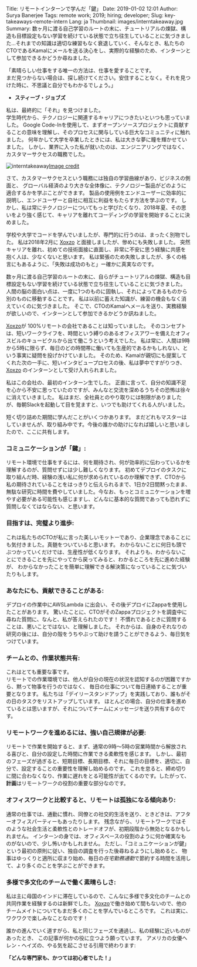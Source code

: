 Title: リモートインターンで学んだ「鍵」
Date: 2019-01-02 12:01
Author: Surya Banerjee
Tags: remote work; 2019; hiring; developer;
Slug: key-takeaways-remote-intern
Lang: ja
Thumbnail: images/interntakeaway.jpg
Summary: 数ヶ月に渡る自己学習のルートの末に、チュートリアルの煉獄、構造も目標設定もない学習を続けている状態で立ち往生していることに気づきました...それまでの知識は適切な練習もなく衰退していく、そんなとき、私たちのCTOであるKamalにメールを送る決心をし、実際的な経験のため、インターンとして参加できるかどうか尋ねました。

「素晴らしい仕事をする唯一の方法は、仕事を愛することです。<br>
まだ見つからない場合は、探し続けてください。安住することなく。それを見つけた時に、不思議と自分でもわかるでしょう。」<br>
-  **スティーブ・ジョブズ**


私は、最終的に「それ」を見つけました。<br>
学生時代から、テクノロジーに関連するキャリアにつきたいといつも思っていました。
Google Code-Inを使用して、まずオープンソースプロジェクトに貢献することの意味を理解し、そのプロセスに関与している巨大なコミュニティに触れました。
何年かして大学を卒業したときには、私は大きな夢に瞳を輝かせていました。
しかし、業界に入った私が就いたのは、エンジニアリングではなく、カスタマーサクセスの職務でした。

![interntakeaway](/images/interntakeaway.jpg)<a class="caption" href="https://unsplash.com/photos/O_CLjxjzN3M">Image credit</a>

さて、カスタマーサクセスという職務には独自の学習曲線があり、ビジネスの側面と、
グローバル経済のより大きな全体像に、テクノロジー製品がどのように適合するかを学ぶことができます。
製品の使用例をエンドユーザーに効率的に説明し、エンドユーザーと自社に相互に利益をもたらす方法を学ぶのです。
しかし、私は常にテクノロジーについてもっと学びたくなり、2018年夏、その思いをより強く感じて、キャリアを離れてコーディングの学習を開始することに決めました。

学校や大学でコードを学んでいましたが、専門的に行うのは、まったく別物でした。
私は2018年2月に [Xoxzo](https://www.xoxzo.com/ja/) と面接しましたが、惨めにも失敗しました。
突然キャリアを離れ、初めての技術面接に直面し、非常に不安に思う経験に共感を抱く人は、少なくないと思います。
私は緊張のため失敗しましたが、多くの格言にもあるように、「失敗は成功のもと」ー確かに真実なのです。

数ヶ月に渡る自己学習のルートの末に、自らがチュートリアルの煉獄、構造も目標設定もない学習を続けている状態で立ち往生していることに気づきました。
人間の脳の面白い点は、一度に1つのものに固執し、それによってあるものから別のものに移動することです。
私は以前に蓄えた知識が、練習の機会もなく消えていくのに気づきました。
そこで、CTOのKamalへメールを送り、実務経験が欲しいので、インターンとして参加できるかどうか訊ねました。

[Xoxzo](https://www.xoxzo.com/ja)が 100%リモートの会社であることは知っていました。
そのコンセプトは、短いワークライフを、時間という縛りのあるオフィスアワーを備えたオフィスビルのキュービクルから出て働こうという考えでした。
私は常に、人間は9時から5時に限らず、毎日のどの時間帯に働いても生産的であるかもしれない、という事実に疑問を投げかけていました。
そのため、Kamalが親切にも提案してくれた次の一手に、短いインタビュープロセスの後、私は夢中ですがりつき、[Xoxzo](https://www.xoxzo.com/ja) のインターンとして受け入れられました。

私はこの会社の、最初のインターン生でした。
正直に言って、自分の知識不足を心から不安に思っていたのですが、みんなと交流を深めるうちその恐怖は徐々に消えていきました。
私はまだ、全社員とのやり取りには制限がありましたが、毎朝Slackを起動して目を覚ますと、いつでも助けてくれる人がいました。

短く切り詰めた期間に学んだことがいくつかあります。
まだどれもマスターはしていませんが、取り組み中です。今後の誰かの助けになれば嬉しいと思いましたので、ここに共有します。

### コミュニケーションが「鍵」:
リモート環境で仕事をするには、何を期待され、何が効率的に伝わっているかを理解するのが、質問せずには少し難しくなります。
初めてデプロイのタスクに取り組んだ時、経験の浅い私に何が求められているのか理解できず、CTOから私の期待されていることをはっきりと伝えられるまで、1日か2日間黙ったまま、無駄な研究に時間を費やしていました。今なお、もっとコミュニケーションを増やす必要がある可能性も感じますし、どんなに基本的な質問であっても恐れずに質問しなくてはならない、と思います。

### 目指すは、完璧より進歩:
これは私たちのCTOが私に言った美しいモットーであり、企業理念であることにも気付きました。真髄をついていると思います。
わからないことに何日も頭でぶつかっていくだけでは、生産性が低くなります。
それよりも、わからないことにできることを先にやってから戻ってみると、わかるところを先に進めた経験が、
わからなかったことを簡単に理解できる解決策になっていることに気づいたりもします。

### あなたにも、貢献できることがある:
デプロイの作業中にAWSLambda に出会い、その後デプロイにZappaを使用したことがあります。
驚いたことに、CTOがそのZappaプロジェクトを調査中に尋ねた質問に、なんと、私が答えられたのです！
不慣れであるときに質問することは、悪いことではない、と理解しました。
それからは、自身のそれなりの研究の後には、自分の殻をうちやぶって助けを請うことができるよう、毎日気をつけています。

### チームとの、作業状態共有:
これはとても重要な事です。<br>
リモートでの作業環境では、他人が自分の現在の状況を認知するのが困難ですから、黙って物事を行うのではなく、
毎日の仕事について毎日連絡することが重要となります。
私たちは「デイリースタンドアップ」を実践しており、誰もがその日のタスクをリストアップしています。
ほとんどの場合、自分の仕事を進めているとは思いますが、それについてチームにメッセージを送り共有するのです。

### リモートワークを進めるには、強い自己規律が必要:
リモートで作業を開始すると、まず、通常の9時〜5時の営業時間から解放される喜びと、自分の設定した時間に作業できる柔軟性を感じます。
しかし、最初のフェーズが過ぎると、短期目標、長期目標、それに毎日の目標を、適切に、自分で、設定することの重要性を理解し始めるのです。
これを怠ると、締め切りに間に合わなくなり、作業に遅れをとる可能性が出てくるのです。したがって、**計画**はリモートワークの役割の重要な部分なのです。

### オフィスワークと比較すると、リモートは孤独になる傾向あり:
通常の仕事では、通勤に慣れ、同僚との社交的生活を送り、ときどきは、アフターオフィスパーティーもあったりします。
残念ながら、リモートワークではそのような社会生活と柔軟性とのトレードオフが、初期段階から無効となるかもしれません。
インターンの身では、オフィスベースの役割のように何か確実なものがないので、少し怖いかもしれません。
ただし、「コミュニケーションが鍵」という最初の原則に従い、独自の調査を行った後尋ねるようにし始めると、
物事はゆっくりと適所に収まり始め、毎日の*在宅勤務通勤*で節約する時間を活用して、より多くのことを学ぶことができます。

### 多様で多文化のチームで働く素晴らしさ:
私は主に母国のインドに滞在しているので、こんなに多様で多文化のチームとの共同作業を経験するのは新鮮でした。
[Xoxzo](https://www.xoxzo.com/ja/)で働き始めて間もないので、他のチームメイトについてもまだ多くのことを学んでいるところです。
これは実に、ワクワクで楽しみなことなのです！

誰かの進んでいく道すがら、私と同じフェーズを通過し、私の経験に近いものがあったとき、
この記事が何かの役に立つよう願っています。
アメリカの女優ヘレン・ヘイズの、やる気を起こさせる引用で終わります:

**「どんな専門家も、かつては初心者でした！」**
